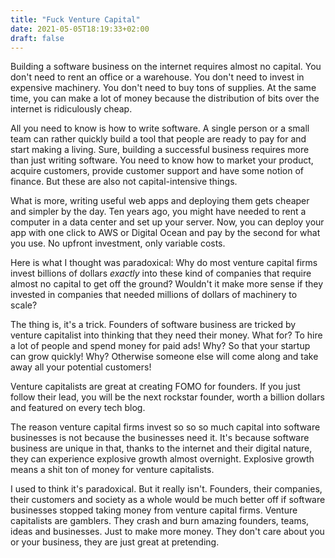 ```yaml
---
title: "Fuck Venture Capital"
date: 2021-05-05T18:19:33+02:00
draft: false
---
```


Building a software business on the internet requires almost no capital. You don't need to rent an office or a warehouse. You don't need to invest in expensive machinery. You don't need to buy tons of supplies. At the same time, you can make a lot of money because the distribution of bits over the internet is ridiculously cheap.

All you need to know is how to write software. A single person or a small team can rather quickly build a tool that people are ready to pay for and start making a living. Sure, building a successful business requires more than just writing software. You need to know how to market your product, acquire customers, provide customer support and have some notion of finance. But these are also not capital-intensive things.

What is more, writing useful web apps and deploying them gets cheaper and simpler by the day. Ten years ago, you might have needed to rent a computer in a data center and set up your server. Now, you can deploy your app with one click to AWS or Digital Ocean and pay by the second for what you use. No upfront investment, only variable costs.

Here is what I thought was paradoxical: Why do most venture capital firms invest billions of dollars *exactly* into these kind of companies that require almost no capital to get off the ground? Wouldn't it make more sense if they invested in companies that needed millions of dollars of machinery to scale?

The thing is, it's a trick. Founders of software business are tricked by venture capitalist into thinking that they need their money. What for? To hire a lot of people and spend money for paid ads! Why? So that your startup can grow quickly! Why? Otherwise someone else will come along and take away all your potential customers!

Venture capitalists are great at creating FOMO for founders. If you just follow their lead, you will be the next rockstar founder, worth a billion dollars and featured on every tech blog.

The reason venture capital firms invest so so so much capital into software businesses is not because the businesses need it. It's because software business are unique in that, thanks to the internet and their digital nature, they can experience explosive growth almost overnight. Explosive growth means a shit ton of money for venture capitalists.

I used to think it's paradoxical. But it really isn't. Founders, their companies, their customers and society as a whole would be much better off if software businesses stopped taking money from venture capital firms. Venture capitalists are gamblers. They crash and burn amazing founders, teams, ideas and businesses. Just to make more money. They don't care about you or your business, they are just great at pretending.